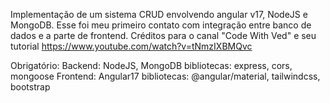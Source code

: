 Implementação de um sistema CRUD envolvendo angular v17, NodeJS e MongoDB.
Esse foi meu primeiro contato com integração entre banco de dados e a parte de frontend.
Créditos para o canal "Code With Ved" e seu tutorial https://www.youtube.com/watch?v=tNmzIXBMQvc

Obrigatório:
Backend:  NodeJS, MongoDB
  bibliotecas: express, cors, mongoose
Frontend: Angular17
  bibliotecas:  @angular/material, tailwindcss, bootstrap
